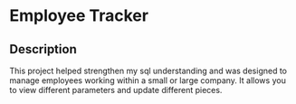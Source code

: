 # Employee Tracker  
  
## Description
This project helped strengthen my sql understanding and was designed to manage employees working within a small or large company. It allows you to view different parameters and update different pieces. 

